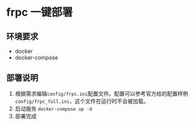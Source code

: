 # frpc 一键部署
## 环境要求
- docker
- docker-compose

## 部署说明
1. 根据需求编辑`config/frpc.ini`配置文件。配置可以参考官方给的配置样例`config/frpc_full.ini`，这个文件在运行时不会被加载。
2. 启动服务
```docker-compose up -d```
3. 部署完成
